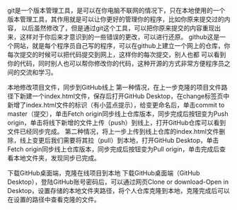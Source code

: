 git是一个版本管理工具，是可以在你电脑不联网的情况下，只在本地使用的一个版本管理工具，其作用就是可以让你更好的管理你的程序，比如你原来提交过的内容，
以后虽然修改了，但是通过git这个工具，可以把你原来提交的内容重现出来，这样对于你后来才意识到的一些错误的更改，可以进行还原。
github这是一个网站，就是每个程序员自己写的程序，可以在github上建立一个网上的仓库，你每次提交的时候可以把代码提交到网上，这样你的每次提交，别人也都
可以看到你的代码，同时别人也可以帮你修改你的代码，这种开源的方式非常方便程序员之间的交流和学习。


本地修改项目文件，同步到GitHub线上
第一种情况，在上一步克隆的项目文件路径下新建一个index.html文件，保存后打开GitHub Desktop，在change标签页中新增了index.html文件的标识（有小蓝点提示），给变更命名后，单击commit to master（提交），单击Fetch origin同步线上仓库版本，同步完成后按钮变为Push origin，单击将线下新增的文件上传（push）到线上，打开GitHub仓库可以看到文件已经同步完成。
第二种情况，将上一步上传到线上仓库的index.html文件删除，线上变更后我们需要将其拉（pull）到本地，打开GitHub Desktop，单击Fetch origin同步线上仓库版本，同步完成后按钮变为Pull origin，单击完成后查看本地文件夹，发现同步已完成。

下载GitHub桌面端，克隆在线项目到本地
下载GitHub桌面端（GitHub Desktop），登陆GitHub账号密码后，可以通过网页Clone or download-Open in Desktop，设置存储的本地文件夹路径，将个人仓库克隆到本地，克隆完成后可以在设置的路径中查看克隆的文件。
